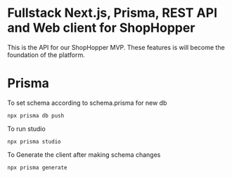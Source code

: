 # Fullstack Next.js, Prisma, REST API and Web client for ShopHopper

This is the API for our ShopHopper MVP. These features is will become the foundation of the platform.

# Prisma

To set schema according to schema.prisma for new db

```
npx prisma db push
```

To run studio

```
npx prisma studio
```

To Generate the client after making schema changes

```
npx prisma generate
```
